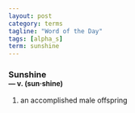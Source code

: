 ```yaml
---
layout: post
category: terms
tagline: "Word of the Day"
tags: [alpha_s]
term: sunshine
---
```


<h3>Sunshine<br/> <small>&mdash; v. (sun<span>&middot;</span>shine)</small></h3>
<p><ol>
<li>an accomplished male offspring</li>
</ol></p>
